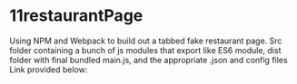 # 11restaurantPage
Using NPM and Webpack to build out a tabbed fake restaurant page.
Src folder containing a bunch of js modules that export like ES6 module, dist folder with final bundled main.js, and the appropriate .json and config files
Link provided below: 